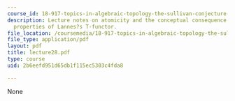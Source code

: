 ```yaml
---
course_id: 18-917-topics-in-algebraic-topology-the-sullivan-conjecture-fall-2007
description: Lecture notes on atomicity and the conceptual consequence of two important
  properties of Lannes?s T-functor.
file_location: /coursemedia/18-917-topics-in-algebraic-topology-the-sullivan-conjecture-fall-2007/2b6eefd951d65db1f115ec5303c4fda8_lecture28.pdf
file_type: application/pdf
layout: pdf
title: lecture28.pdf
type: course
uid: 2b6eefd951d65db1f115ec5303c4fda8

---
```

None
